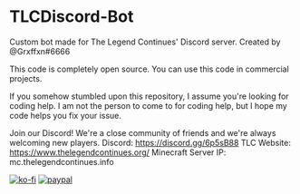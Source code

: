 # TLCDiscord-Bot
Custom bot made for The Legend Continues' Discord server.
Created by @Grxffxn#6666

This code is completely open source. You can use this code in commercial projects.

If you somehow stumbled upon this repository, I assume you're looking for coding help.
I am not the person to come to for coding help, but I hope my code helps you fix your issue.

Join our Discord! We're a close community of friends and we're always welcoming new players.
Discord: https://discord.gg/6p5sB88
TLC Website: https://www.thelegendcontinues.org/
Minecraft Server IP: mc.thelegendcontinues.info

[![ko-fi](https://www.ko-fi.com/img/githubbutton_sm.svg)](https://ko-fi.com/N4N12IXGR)
[![paypal](https://www.paypalobjects.com/en_US/i/btn/btn_donateCC_LG.gif)](https://www.paypal.com/cgi-bin/webscr?cmd=_donations&business=griffinmfox%40gmail.com&item_name=Coding+stuff%21&currency_code=USD)
